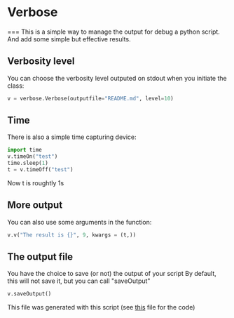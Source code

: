 # Verbose
===
This is a simple way to manage the output for debug a python script.
And add some simple but effective results.
## Verbosity level
You can choose the verbosity level outputed on stdout when you initiate
the class:
```python
v = verbose.Verbose(outputfile="README.md", level=10)
```
## Time
There is also a simple time capturing device:
```python
import time
v.timeOn("test")
time.sleep(1)
t = v.timeOff("test")
```
Now t is roughtly 1s
## More output
You can also use some arguments in the function:
```python
v.v("The result is {}", 9, kwargs = (t,))
```
## The output file
You have the choice to save (or not) the output of your script
By default, this will not save it, but you can call "saveOutput"
```python
v.saveOutput()
```
This file was generated with this script
(see [this](https://github.com/tomMoulard/verbose/blob/master/README-gen.py) file for the code)
